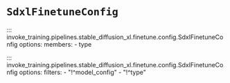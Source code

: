 # `SdxlFinetuneConfig`

<!-- To control the member order, we first list out the members whose order we care about, then we list the rest. -->
::: invoke_training.pipelines.stable_diffusion_xl.finetune.config.SdxlFinetuneConfig
    options:
      members:
      - type

<!-- Note that we always hide "model_config", as it should not be set by the user. -->
::: invoke_training.pipelines.stable_diffusion_xl.finetune.config.SdxlFinetuneConfig
    options:
      filters:
      - "!^model_config"
      - "!^type"
